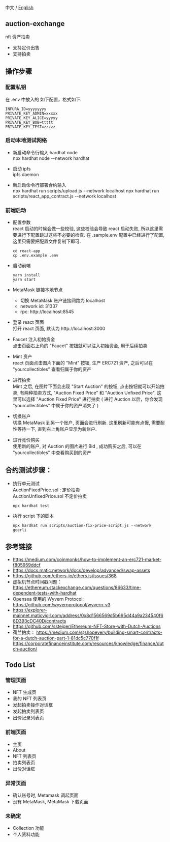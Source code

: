 中文 / [English](https://github.com/Dapp-Learning-DAO/Dapp-Learning/blob/main/basic/16-nft-auction-exchange/README.md)
## auction-exchange

nft 资产拍卖

- 支持定价出售
- 支持拍卖

## 操作步骤

### 配置私钥

在 .env 中放入的 如下配置，格式如下:

```
INFURA_ID=yyyyyyyy
PRIVATE_KEY_ADMIN=xxxxx
PRIVATE_KEY_ALICE=yyyyy
PRIVATE_KEY_BOB=ttttt
PRIVATE_KEY_TEST=zzzzz
```

### 启动本地测试网络

- 新启动命令行输入 hardhat node  
  npx hardhat node --network hardhat

- 启动 ipfs  
  ipfs daemon

- 新启动命令行部署合约输入  
  npx hardhat run scripts/upload.js --network localhost
  npx hardhat run scripts/react_app_contract.js --network localhost

### 前端启动

- 配置参数  
  react 启动的时候会做一些校验, 这些校验会导致 react 启动失败, 所以这里需要进行下配置跳过这些不必要的检查.
  在 .sample.env 配置中已经进行了配置, 这里只需要把配置文件复制下即可.

  ```
  cd react-app
  cp .env.example .env
  ```

- 启动前端

  ```
  yarn install
  yarn start
  ```

- MetaMask 链接本地节点

  - 切换 MetaMask 账户链接网路为 localhost
  - network id: 31337
  - rpc: http://localhost:8545

- 登录 react 页面  
  打开 react 页面, 默认为 http://localhost:3000

- Faucet 注入初始资金  
  点击页面右上角的 "Faucet" 按钮就可以注入初始资金, 用于后续拍卖

- Mint 资产  
  react 页面点击图片下面的 "Mint" 按钮, 生产 ERC721 资产, 之后可以在 "yourcollectibles" 查看归属于你的资产

- 进行拍卖  
  Mint 之后, 在图片下面会出现 "Start Auction" 的按钮, 点击按钮就可以开始拍卖, 有两种拍卖方式, "Auction Fixed Price" 和 "Auction Unfixed Price", 这里可以选择 "Auction Fixed Price" 进行拍卖 ( 进行 Auction 以后，你会发现 "yourcollectibles" 中属于你的资产消失了 )

- 切换账户  
  切换 MetaMask 到另一个账户, 页面会进行刷新. 这里刷新可能有点慢, 需要耐性等待一下, 直到右上角账户显示为新账户.

- 进行竞价购买  
  使用新的账户, 对 Auction 的图片进行 Bid , 成功购买之后, 可以在 "yourcollectibles" 中查看购买到的资产

## 合约测试步骤：

- 执行单元测试  
  AuctionFixedPrice.sol : 定价拍卖  
  AuctionUnfixedPrice.sol 不定价拍卖

  ```
  npx hardhat test
  ```

- 执行 script 下的脚本

  ```
  npx hardhat run scripts/auction-fix-price-script.js --network goerli
  ```

## 参考链接

- https://medium.com/coinmonks/how-to-implement-an-erc721-market-f805959ddcf
- https://docs.matic.network/docs/develop/advanced/swap-assets
- https://github.com/ethers-io/ethers.js/issues/368
- 虚拟机节点时间戳问题：https://ethereum.stackexchange.com/questions/86633/time-dependent-tests-with-hardhat
- Opensea 使用的 Wyvern Protocol: https://github.com/wyvernprotocol/wyvern-v3
- https://explorer-mainnet.maticvigil.com/address/0x8d1566569d5b695d44a9a234540f68D393cDC40D/contracts
- https://github.com/ssteiger/Ethereum-NFT-Store-with-Dutch-Auctions
- 荷兰拍卖：
  https://medium.com/@shopevery/building-smart-contracts-for-a-dutch-auction-part-1-81dc5c770f1f
  https://corporatefinanceinstitute.com/resources/knowledge/finance/dutch-auction/

## Todo List

### 管理页面

- NFT 生成页
- 我的 NFT 列表页
- 发起拍卖操作对话框
- 发起拍卖列表页
- 出价记录列表页

### 前端页面

- 主页
- About
- NFT 列表页
- 拍卖列表页
- 出价对话框

### 异常页面

- 确认账号时, Metamask 调起页面
- 没有 MetaMask, MetaMask 下载页面

### 未确定

- Collection 功能
- 个人资料功能
